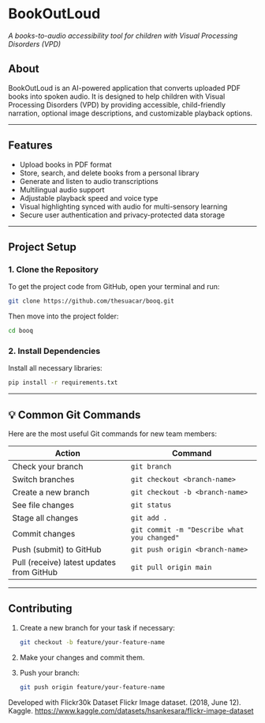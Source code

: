 # BookOutLoud

*A books-to-audio accessibility tool for children with Visual Processing Disorders (VPD)*

## About

BookOutLoud is an AI-powered application that converts uploaded PDF books into spoken audio.
It is designed to help children with Visual Processing Disorders (VPD) by providing accessible, child-friendly narration, optional image descriptions, and customizable playback options.

---

## Features

* Upload books in PDF format
* Store, search, and delete books from a personal library
* Generate and listen to audio transcriptions
* Multilingual audio support
* Adjustable playback speed and voice type
* Visual highlighting synced with audio for multi-sensory learning
* Secure user authentication and privacy-protected data storage

---

## Project Setup

### 1. Clone the Repository

To get the project code from GitHub, open your terminal and run:

```bash
git clone https://github.com/thesuacar/booq.git
```

Then move into the project folder:

```bash
cd booq
```

### 2. Install Dependencies

Install all necessary libraries:

```bash
pip install -r requirements.txt
```

---

## 💡 Common Git Commands

Here are the most useful Git commands for new team members:

| Action              | Command                                     |
| ------------------- | ------------------------------------------- |
| Check your branch   | `git branch`                                |
| Switch branches     | `git checkout <branch-name>`                |
| Create a new branch | `git checkout -b <branch-name>`             |
| See file changes    | `git status`                                |
| Stage all changes   | `git add .`                                 |
| Commit changes      | `git commit -m "Describe what you changed"` |
| Push (submit) to GitHub      | `git push origin <branch-name>`             |
| Pull (receive) latest updates from GitHub | `git pull origin main`                      |

---

## Contributing

1. Create a new branch for your task if necessary:

   ```bash
   git checkout -b feature/your-feature-name
   ```
2. Make your changes and commit them.
3. Push your branch:

   ```bash
   git push origin feature/your-feature-name
   ```

Developed with Flickr30k Dataset
Flickr Image dataset. (2018, June 12). Kaggle. https://www.kaggle.com/datasets/hsankesara/flickr-image-dataset


